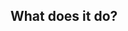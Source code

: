 ## What does it do?
<!-- 
If your PR title description is not sufficient, add this field and describe what your PR does.

Make sure your PR has a valid label, one of: 'breaking-change', 'bugfix', 'documentation', 'enhancement', 
'refactor', 'performance', 'new-feature', 'maintenance', 'ci', 'dependencies' 
-->
